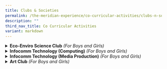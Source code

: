 ```yaml
---
title: Clubs & Societies
permalink: /the-meridian-experience/co-curricular-activities/clubs-n-societies/
description: ""
third_nav_title: Co Curricular Activities
variant: markdown
---
```

<details>
  <summary><strong>Eco-Enviro Science Club</strong> <i>(For Boys and Girls)</i></summary>

<p align="justify"> The Eco-Enviro Science Club provides students with the opportunity to learn Science through hands-on interaction. Students are exposed to topics such as environmental conservation, habitat reforestation and global warning. Students also get to learn extension to topics beyond the usual curriculum such as how volcanoes erupt and sublimation.</p>

<p align="justify">Students also conduct field research by monitoring the population of various bird species in the school compound. Through observation, investigation and research, students get to learn more about protecting our environment&nbsp;and the different ways to enhance our natural biodiversity.</p>

<p align="justify">By exposing students to a wide range of Science topics, we believe that students will grow up to be one who enjoys learning Science and cares for the environment.</p>

<p><b>Highlights</b></p>

<ul>
  <li>Activities focusing on 3'R's - Reduce, Reuse and Recycle</li>
  <li>Hydroponics planting (hi-tech farming)</li>
  <li>Field-based bird monitoring and research</li>
</ul>  
	
<table style="width:100%">

  <tbody><tr>
    <td><img src="/images/The%20Meridian%20Experience/Co%20Curricular%20Activities/Clubs%20&amp;%20Societies/Eco%20Enviro%20Science%20Club/Eco%203.jpg" style="width:350px;height:250px;float:center"><center>Pupils in action doing outdoor field-based research</center></td>
    <td><img src="/images/The%20Meridian%20Experience/Co%20Curricular%20Activities/Clubs%20&amp;%20Societies/Eco%20Enviro%20Science%20Club/Eco%204.jpg" style="width:350px;height:250px;float:center"><center>Pupils in action doing Science experiments</center></td>
	</tr>
	
</tbody></table>

<iframe width="560" height="315" src="https://www.youtube.com/embed/2nmR69jel_I" title="YouTube video player" frameborder="0" allow="accelerometer; autoplay; clipboard-write; encrypted-media; gyroscope; picture-in-picture" allowfullscreen=""></iframe>
<br>
For enquiries on the school’s Eco-Enviro Science Club, please email:<br>
• <a href="mailto:chua_ee_lyn@moe.edu.sg">Mdm Chua Ee Lyn </a><br>
• <a href="mailto:Siti_Nurmunirah_mohd_Arsad@moe.edu.sg">Mdm Siti Munirah</a><br>
<br>
</details>

<details>
  <summary><b>Infocomm Technology (Computing)</b> <i>(For Boys and Girls)</i></summary>

<p align="justify">Infocomm Technology (Computing) aims to excite students about technology in an engaging and meaningful way by helping them to learn coding skills and to cultivate leadership and entrepreneurship capabilities at an early age.</p>

<p align="justify">Technology is a huge part of children’s life today. It is essential for students to learn how to design, develop and communicate with digital technology. Learning to code allow learners to learn computational thinking which enables them to develop cognitive skills and to learn logical and sequential thought processes.</p>

<p><b>Highlights</b></p>
<ul>
<li>SCRATCH</li>
<li>mBlock software</li>
<li>mBot2 robots</li>
<li>Application of Artificial Intelligence in mBlock</li>
</ul>

<table style="width:100%">
  <tbody><tr>
    <td><img src="/images/The%20Meridian%20Experience/Co%20Curricular%20Activities/Clubs%20&amp;%20Societies/Info%20Technology%20(Computing)/RC%203.jpg" style="width:370px;height:220px;float:center"><p style="line-height:1.2em; font-size: 16px; text-align:center;">Student testing the code to see if it can sense the intensity of light accurately.</p></td>
    <td><img src="/images/The%20Meridian%20Experience/Co%20Curricular%20Activities/Clubs%20&amp;%20Societies/Info%20Technology%20(Computing)/2024_RC1.jpg" style="width:370px;height:220px;float:center"><p style="line-height:1em; font-size: 16px; text-align: center;">Students were taught to code “scissors, paper, stone” game in mblock.</p></td>
  </tr>
	<tr>
    <td colspan="2"><img src="/images/The%20Meridian%20Experience/Co%20Curricular%20Activities/Clubs%20&amp;%20Societies/Info%20Technology%20(Computing)/2024_RC2.jpg" style="width:370px;height:420px;float:center"><p style="line-height:1.2em; font-size: 16px; text-align:center;">Students learnt to code the robots to ensure they can avoid collision using sensors; robots are able to sense the colours on the ground to move accordingly.</p></td>
  </tr>
</tbody></table>


<br>
<iframe width="560" height="315" src="https://www.youtube.com/embed/AIP-mk5-sF8" title="YouTube video player" frameborder="0" allow="accelerometer; autoplay; clipboard-write; encrypted-media; gyroscope; picture-in-picture" allowfullscreen=""></iframe>
<br>
For enquiries on the school’s Infocomm Technology (Computing), please email:<br>
• <a href="mailto:hoi_hui_yee_jaime@moe.edu.sg">Mdm Jaime Hoi</a><br>
• <a href="mailto:xu_wei_gabriel@moe.edu.sg">Mr Gabriel Xu Wei</a>
<br>
• <a href="mailto:Aminah_Mohamed_Shariff@moe.edu.sg">Mdm Aminah D/O Mohamed Shariff </a>
<br>
<br>
</details>


<details>
  <summary><b>Infocomm Technology (Media Production)</b> 	<i>(For Boys and Girls)</i></summary>
	
<p align="justify">To provide a platform for our students to take good photos and product the good videos through our CCA, Media Production. At the Media Production CCA, students get to learn photography, videography and editing skills. They can take part in some competitions every year, for example, SDMA (MOE), National Primary Schools Photography Competition and National Photography Festival (Primary Schools).</p>

<p><b>Award</b></p>

<table style="width:100%">
  <tbody><tr>
    <td><img src="/images/The%20Meridian%20Experience/Co%20Curricular%20Activities/Clubs%20&amp;%20Societies/Info%20Tech%20(Media%20Production)/2024_IT1.jpg" style="width:470px;height:290px;float:center"></td>
    <td><img src="/images/The%20Meridian%20Experience/Co%20Curricular%20Activities/Clubs%20&amp;%20Societies/Info%20Tech%20(Media%20Production)/2024_IT2.jpg" style="width:470px;height:290px;float:center">
</td>
  </tr>
		<tr>
    <td><img src="/images/The%20Meridian%20Experience/Co%20Curricular%20Activities/Clubs%20&amp;%20Societies/Info%20Tech%20(Media%20Production)/2024_IT3.jpg" style="width:470px;height:290px;float:center"></td>
    <td><img src="/images/The%20Meridian%20Experience/Co%20Curricular%20Activities/Clubs%20&amp;%20Societies/Info%20Tech%20(Media%20Production)/2024_IT4.jpg" style="width:470px;height:290px;float:center">
</td>
  </tr>
		<tr>
    <td><img src="/images/The%20Meridian%20Experience/Co%20Curricular%20Activities/Clubs%20&amp;%20Societies/Info%20Tech%20(Media%20Production)/2024_IT5.jpg" style="width:470px;height:290px;float:center"></td>
    <td><img src="/images/The%20Meridian%20Experience/Co%20Curricular%20Activities/Clubs%20&amp;%20Societies/Info%20Tech%20(Media%20Production)/2024_IT6.jpg" style="width:470px;height:290px;float:center">
</td>
  </tr>
	<tr>
    <td colspan="2"><img src="/images/The%20Meridian%20Experience/Co%20Curricular%20Activities/Clubs%20&amp;%20Societies/Info%20Tech%20(Media%20Production)/2024_IT7.jpg" style="width:470px;height:300px;float:center"></td>
  </tr>
</tbody></table>

<br>

<table style="width:100%">

  <tbody><tr>
    <td><iframe width="350" height="250" src="https://www.youtube.com/embed/QkFtyFj37kQ" title="YouTube video player" frameborder="0" allow="accelerometer; autoplay; clipboard-write; encrypted-media; gyroscope; picture-in-picture" allowfullscreen=""></iframe></td>
    <td><iframe width="350" height="250" src="https://www.youtube.com/embed/moC09M9LGgg" title="YouTube video player" frameborder="0" allow="accelerometer; autoplay; clipboard-write; encrypted-media; gyroscope; picture-in-picture; web-share" allowfullscreen=""></iframe></td>
	</tr>
	
</tbody></table><br>


For enquiries on the school’s Photography and Videography CCA, please email:<br>
• <a href="mailto:ng_yin_hung@moe.edu.sg">Mr Ng Yin Hung</a><br>
•  <a href="mailto:ho_kwai_ming@moe.edu.sg">Mr Jeremy Ho</a>
	<br>
	<br>
</details>

<details>
  <summary><b>Art Club</b> <i>(For Boys and Girls)</i></summary>

<p align="justify"> The Art club takes a comprehensive approach towards learning and appreciation of art such as holistic</p>

<p align="justify">We provide pupils ample opportunities to discover their own niche within the wide array of medium.</p>

<p align="justify">The Art Club members enjoy the variety of Art activities conducted during sessions. Students experiment with a variety of materials and explore the possibilities of conventional materials like Batik dye, watercolour and recyclable materials.</p>

<p align="justify"> Our Art Club members have enjoyed activities such as tie and dye, fashion design using recyclable materials and sculpting using wires and paper mache.</p>


<p><b>Highlights</b></p>

<p align="justify">Art Club collaborates with Pasir Ris NLB in a yearly event, hoping to reach out to the public to share simple Art-making activities and at the same time, helping to promote the Art books available for loan at the library. Apart from that, Art Club members also have the opportunity to take part in the bi-annual Singapore Youth Festival (SYF) Art Competition.</p>

<b>Our SYF Team 2022</b>

<table style="width:100%">
  <tbody><tr>
    <td><img src="/images/The%20Meridian%20Experience/Co%20Curricular%20Activities/Clubs%20&amp;%20Societies/Art%20Club/2023/AC1.jpg" style="width:370px;height:220px;float:center"></td>
    <td><img src="/images/The%20Meridian%20Experience/Co%20Curricular%20Activities/Clubs%20&amp;%20Societies/Art%20Club/2023/AC2.jpg" style="width:370px;height:220px;float:center"></td>
  </tr>
	<tr>
    <td><img src="/images/The%20Meridian%20Experience/Co%20Curricular%20Activities/Clubs%20&amp;%20Societies/Art%20Club/2023/AC3.jpg" style="width:370px;height:220px;float:center"></td>
		<td><img src="/images/The%20Meridian%20Experience/Co%20Curricular%20Activities/Clubs%20&amp;%20Societies/Art%20Club/2023/AC4.jpg" style="width:370px;height:220px;float:center"></td>
  </tr>
	<tr>
    <td colspan="2"><img src="/images/The%20Meridian%20Experience/Co%20Curricular%20Activities/Clubs%20&amp;%20Societies/Art%20Club/2023/AC5.jpg" style="width:370px;height:220px;float:center"></td>
  </tr>
</tbody></table>

<h5>Our Art Activities</h5><b>Quliling</b>

<table style="width:100%">
  <tbody><tr>
    <td><img src="/images/The%20Meridian%20Experience/Co%20Curricular%20Activities/Clubs%20&amp;%20Societies/Art%20Club/2023/AC6.jpg" style="width:370px;height:220px;float:center"></td>
    <td><img src="/images/The%20Meridian%20Experience/Co%20Curricular%20Activities/Clubs%20&amp;%20Societies/Art%20Club/2023/AC8.jpg" style="width:370px;height:220px;float:center"></td>
  </tr>
	<tr>
    <td colspan="2"><img src="/images/The%20Meridian%20Experience/Co%20Curricular%20Activities/Clubs%20&amp;%20Societies/Art%20Club/2023/AC7.jpg" style="width:370px;height:230px;float:center"></td>
  </tr>
</tbody></table>

<b>iPAD Art</b>

<table style="width:100%">
  <tbody><tr>
    <td><img src="/images/The%20Meridian%20Experience/Co%20Curricular%20Activities/Clubs%20&amp;%20Societies/Art%20Club/2023/AC9.jpg" style="width:370px;height:350px;float:center"></td>
    <td><img src="/images/The%20Meridian%20Experience/Co%20Curricular%20Activities/Clubs%20&amp;%20Societies/Art%20Club/2023/AC10.jpg" style="width:370px;height:350px;float:center"></td>
  </tr>
	<tr>
    <td colspan="2"><img src="/images/The%20Meridian%20Experience/Co%20Curricular%20Activities/Clubs%20&amp;%20Societies/Art%20Club/2023/AC11.jpg" style="width:350px;height:350px;float:center"></td>
  </tr>
</tbody></table>

<b>Art Using Recycled Materials</b>

<table style="width:100%">
  <tbody><tr>
    <td><img src="/images/The%20Meridian%20Experience/Co%20Curricular%20Activities/Clubs%20&amp;%20Societies/Art%20Club/2023/AC12.jpg" style="width:360px;height:350px;float:center"></td>
    <td><img src="/images/The%20Meridian%20Experience/Co%20Curricular%20Activities/Clubs%20&amp;%20Societies/Art%20Club/2023/AC13.jpg" style="width:360px;height:350px;float:center"></td>
  </tr>
	<tr>
    <td colspan="2"><img src="/images/The%20Meridian%20Experience/Co%20Curricular%20Activities/Clubs%20&amp;%20Societies/Art%20Club/2023/AC14.jpg" style="width:360px;height:380px;float:center"></td>
  </tr>
</tbody></table>

<b>Wire Sculpture</b>

<table style="width:100%">
  <tbody><tr>
    <td><img src="/images/The%20Meridian%20Experience/Co%20Curricular%20Activities/Clubs%20&amp;%20Societies/Art%20Club/2023/AC15.jpg" style="width:360px;height:350px;float:center"></td>
    <td><img src="/images/The%20Meridian%20Experience/Co%20Curricular%20Activities/Clubs%20&amp;%20Societies/Art%20Club/2023/AC16.jpg" style="width:360px;height:350px;float:center"></td>
  </tr>
	<tr>
    <td colspan="2"><img src="/images/The%20Meridian%20Experience/Co%20Curricular%20Activities/Clubs%20&amp;%20Societies/Art%20Club/2023/AC17.jpg" style="width:360px;height:380px;float:center"></td>
  </tr>
</tbody></table>

<br>

<iframe width="560" height="315" src="https://www.youtube.com/embed/C7HWyVEl6hs" title="YouTube video player" frameborder="0" allow="accelerometer; autoplay; clipboard-write; encrypted-media; gyroscope; picture-in-picture" allowfullscreen=""></iframe>
<br>
For enquiries on the school’s &nbsp;Art Club CCA, please email:<br>
• <a href="mailto:nur_aisyah_ali@moe.edu.sg">Mdm Nur Aisyah</a><br>
• <a href="mailto:norhaida_kamaludin@moe.edu.sg">Ms Norhaida</a><br>
•  <a href="mailto:muhammad_raziz_abdul_razak@moe.edu.sg">Mr Muhammad Raziz</a>
</details>